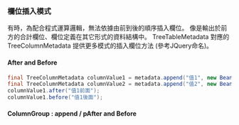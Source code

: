 ### 欄位插入模式

有時，為配合程式運算邏輯，無法依據由前到後的順序插入欄位。
像是輸出於前方的合計欄位、欄位定義在其它形式的資料結構中。
TreeTableMetadata 對應的 TreeColumnMetadata 提供更多模式的插入欄位方法 (參考JQuery命名)。

#### After and Before

``` java
final TreeColumnMetadata columnValue1 = metadata.append("值1", new BeanProperty("value1"));
final TreeColumnMetadata columnValue2 = metadata.append("值2", new BeanProperty("value2"));
columnValue1.after("值1前面");
columnValue1.before("值1後面");
```


#### ColumnGroup : append / pAfter and Before



